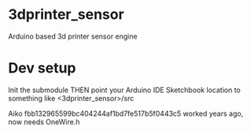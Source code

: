 3dprinter_sensor
================

Arduino based 3d printer sensor engine

Dev setup
=============
Init the submodule THEN point your Arduino IDE Sketchbook location to something like
<3dprinter_sensor>/src


Aiko fbb132965599bc404244af1bd7fe517b5f0443c5
worked years ago, now needs OneWire.h

